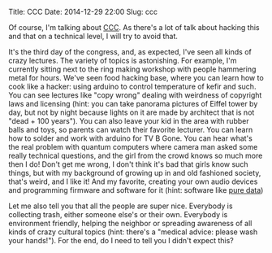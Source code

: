 Title: CCC
Date: 2014-12-29 22:00
Slug: ccc


Of course, I'm talking about [CCC](http://ccc.de). As there's a lot of talk
about hacking this and that on a technical level, I will try to avoid that.

It's the third day of the congress, and, as expected, I've seen all kinds of
crazy lectures. The variety of topics is astonishing. For example, I'm
currently sitting next to the ring making workshop with people hammering metal
for hours. We've seen food hacking base, where you can learn how to cook like a
hacker: using arduino to control temperature of kefir and such. You can see
lectures like "copy wrong" dealing with weirdness of copyright laws and
licensing (hint: you can take panorama pictures of Eiffel tower by day, but not
by night because lights on it are made by architect that is not "dead + 100
years"). You can also leave your kid in the area with rubber balls and toys, so
parents can watch their favorite lecturer. You can learn how to solder and work
with arduino for TV B Gone. You can hear what's the real problem with quantum
computers where camera man asked some really technical questions, and the girl
from the crowd knows so much more then I do! Don't get me wrong, I don't think
it's bad that girls know such things, but with my background of growing up in
and old fashioned society, that's weird, and I like it! And my favorite,
creating your own audio devices and programming firmware and software for it
(hint: software like [pure data](http://puredata.info/))

Let me also tell you that all the people are super nice. Everybody is
collecting trash, either someone else's or their own. Everybody is environment
friendly, helping the neighbor or spreading awareness of all kinds of crazy
cultural topics (hint: there's a "medical advice: please wash your hands!").
For the end, do I need to tell you I didn't expect this?
